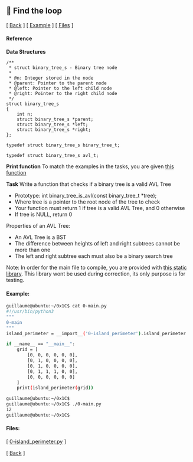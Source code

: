 ## :memo: Find the loop
\[ [Back](../../..#readme) \]
\[ [Example](#Example) \]
\[ [Files](#Files) \]

#### Reference

**Data Structures**
```
/**
 * struct binary_tree_s - Binary tree node
 *
 * @n: Integer stored in the node
 * @parent: Pointer to the parent node
 * @left: Pointer to the left child node
 * @right: Pointer to the right child node
 */
struct binary_tree_s
{
    int n;
    struct binary_tree_s *parent;
    struct binary_tree_s *left;
    struct binary_tree_s *right;
};

typedef struct binary_tree_s binary_tree_t;

typedef struct binary_tree_s avl_t;
```
**Print function**
To match the examples in the tasks, you are given [this function](https://raw.githubusercontent.com/holbertonschool/0x1C.c/master/binary_tree_print.c)

**Task**
Write a function that checks if a binary tree is a valid AVL Tree
- Prototype: int binary_tree_is_avl(const binary_tree_t \*tree);
- Where tree is a pointer to the root node of the tree to check
- Your function must return 1 if tree is a valid AVL Tree, and 0 otherwise
- If tree is NULL, return 0

Properties of an AVL Tree:
- An AVL Tree is a BST
- The difference between heights of left and right subtrees cannot be more than one
- The left and right subtree each must also be a binary search tree

Note: In order for the main file to compile, you are provided with [this static library](https://s3.amazonaws.com/intranet-projects-files/interviews/484/libavl.a). This library wont be used during correction, its only purpose is for testing.

#### Example:
```bash
guillaume@ubuntu:~/0x1C$ cat 0-main.py
#!/usr/bin/python3
"""
0-main
"""
island_perimeter = __import__('0-island_perimeter').island_perimeter

if __name__ == "__main__":
    grid = [
        [0, 0, 0, 0, 0, 0],
        [0, 1, 0, 0, 0, 0],
        [0, 1, 0, 0, 0, 0],
        [0, 1, 1, 1, 0, 0],
        [0, 0, 0, 0, 0, 0]
    ]
    print(island_perimeter(grid))

guillaume@ubuntu:~/0x1C$ 
guillaume@ubuntu:~/0x1C$ ./0-main.py
12
guillaume@ubuntu:~/0x1C$ 
```

#### Files:
\[ [0-island_perimeter.py](0-island_perimeter.py) \]

\[ [Back](../../..#readme) \]
